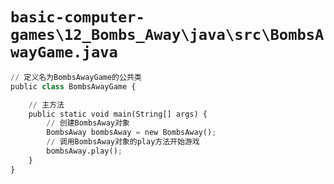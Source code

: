 # `basic-computer-games\12_Bombs_Away\java\src\BombsAwayGame.java`

```py
// 定义名为BombsAwayGame的公共类
public class BombsAwayGame {

    // 主方法
    public static void main(String[] args) {
        // 创建BombsAway对象
        BombsAway bombsAway = new BombsAway();
        // 调用BombsAway对象的play方法开始游戏
        bombsAway.play();
    }
}
```